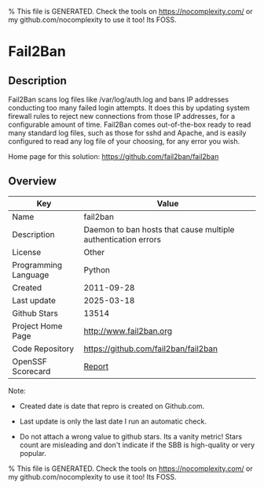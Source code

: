 
% This file is GENERATED. Check the tools on https://nocomplexity.com/ or my github.com/nocomplexity to use it too! Its FOSS. 

# Fail2Ban

## Description 

Fail2Ban scans log files like /var/log/auth.log and bans IP addresses conducting too many failed login attempts. It does this by updating system firewall rules to reject new connections from those IP addresses, for a configurable amount of time. Fail2Ban comes out-of-the-box ready to read many standard log files, such as those for sshd and Apache, and is easily configured to read any log file of your choosing, for any error you wish.

Home page for this solution: https://github.com/fail2ban/fail2ban 

## Overview 

| Key | Value |
| --- | --- |
| Name | fail2ban |
| Description | Daemon to ban hosts that cause multiple authentication errors |
| License | Other |
| Programming Language | Python |
| Created | 2011-09-28 |
| Last update | 2025-03-18 |
| Github Stars | 13514 |
| Project Home Page | http://www.fail2ban.org |
| Code Repository | https://github.com/fail2ban/fail2ban |
| OpenSSF Scorecard | [Report](https://securityscorecards.dev/viewer/?uri=github.com/fail2ban/fail2ban) |

Note:
 - Created date is date that repro is created on Github.com. 

- Last update is only the last date I run an automatic check. 

- Do not attach a wrong value to github stars. Its a vanity metric! Stars count are misleading and 
don't indicate if the SBB is high-quality or very popular.

% This file is GENERATED. Check the tools on https://nocomplexity.com/ or my github.com/nocomplexity to use it too! Its FOSS. 

